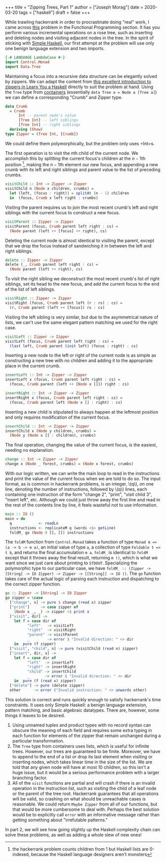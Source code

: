+++
title = "Zipping Trees, Part 1"
author = ["Joseph Morag"]
date = 2020-03-20
tags = ["haskell"]
draft = false
+++

While trawling hackerrank in order to procrastinate doing "real" work, I came across [this](https://www.hackerrank.com/challenges/tree-manager/problem) problem in the Functional Programming section. It has you perform various incremental operations on a rose tree, such as inserting and deleting nodes and visiting adjacent nodes in the tree. In the spirit of sticking with [Simple Haskell](https://www.simplehaskell.org/), our first attempt at the problem will use only one benign language extension and two imports.

```haskell
{-# LANGUAGE LambdaCase #-}
import Control.Monad
import Data.Tree
```

Maintaining a focus into a recursive data structure can be elegantly solved by zippers. We can adapt the content from [this excellent introduction to zippers in Learn You a Haskell](http://learnyouahaskell.com/zippers) directly to suit the problem at hand. Using the `Tree` type from [containers](https://hackage.haskell.org/package/containers-0.6.2.1/docs/Data-Tree.html) (essentially `data Tree a = Node a [Tree a]`) we can define a corresponding "Crumb" and Zipper type.

```haskell
data Crumb
  = Crumb
      Int -- parent node's value
      [Tree Int] -- left siblings
      [Tree Int] -- right siblings
  deriving (Show)
type Zipper = (Tree Int, [Crumb])
```

We could define them polymorphically, but the problem only uses =Int=s.

The first operation is to visit the $n$th child of the current node. We accomplish this by splitting the current focus's children at the $n-1$th position&nbsp;[^fn:1], making the $n-1$th element our new focus, and appending a new crumb with its left and right siblings and parent value to the list of preceding crumbs.

```haskell
visitChild :: Int -> Zipper -> Zipper
visitChild n (Node x children, crumbs) =
  let (left, (focus : right)) = splitAt (n - 1) children
  in  (focus, Crumb x left right : crumbs)
```

Visiting the parent requires us to join the most recent crumb's left and right siblings with the current focus to construct a new focus.

```haskell
visitParent :: Zipper -> Zipper
visitParent (focus, Crumb parent left right : cs) =
  (Node parent (left ++ [focus] ++ right), cs)
```

Deleting the current node is almost identical to visiting the parent, except that we drop the focus instead of sandwiching it in between the left and right siblings.

```haskell
delete :: Zipper -> Zipper
delete (_, Crumb parent left right : cs) =
  (Node parent (left ++ right), cs)
```

To visit the right sibling we deconstruct the most recent crumb's list of right siblings, set its head to the new focus, and add the current focus to the end of the list of left siblings.

```haskell
visitRight :: Zipper -> Zipper
visitRight (focus, Crumb parent left (r : rs) : cs) =
  (r, Crumb parent (left ++ [focus]) rs : cs)
```

Visiting the left sibling is very similar, but due to the asymmetrical nature of lists, we can't use the same elegant pattern matching we used for the right case.

```haskell
visitLeft :: Zipper -> Zipper
visitLeft (focus, Crumb parent left right : cs) =
  (last left, Crumb parent (init left) (focus : right) : cs)
```

Inserting a new node to the left or right of the current node is as simple as constructing a new tree with no children and adding it to the appropriate place in the current crumb.

```haskell
insertLeft :: Int -> Zipper -> Zipper
insertLeft x (focus, Crumb parent left right : cs) =
  (focus, Crumb parent (left ++ [Node x []]) right : cs)

insertRight :: Int -> Zipper -> Zipper
insertRight x (focus, Crumb parent left right : cs) =
  (focus, Crumb parent left (Node x [] : right) : cs)
```

Inserting a new child is stipulated to always happen at the leftmost position and only requires modification of the current focus.

```haskell
insertChild :: Int -> Zipper -> Zipper
insertChild x (Node y children, crumbs) =
  (Node y (Node x [] : children), crumbs)
```

The final operation, changing the value of the current focus, is the easiest, needing no explanation.

```haskell
change :: Int -> Zipper -> Zipper
change x (Node _ forest, crumbs) = (Node x forest, crumbs)
```

With our logic written, we can write the main loop to read in the instructions and print the value of the current focus when we are told to do so. The input format, as is common in hackerrank problems, is an integer, \\(q\\), on one line, denoting the number of instructions, followed by \\(q\\) lines, each containing one instruction of the form "change 2", "print", "visit child 3", "insert left", etc. Although we could just throw away the first line and read in the rest of the contents line by line, it feels wasteful not to use information.

```haskell
main :: IO ()
main = do
  q            <- readLn
  instructions <- replicateM q (words <$> getLine)
  foldM_ go (Node 0 [], []) instructions
```

The `foldM` function from `Control.Monad` takes a function of type `Monad m => (a -> b -> m a)`, an initial value of type `a`, a collection of type `Foldable t => t b`, and returns the final accumulation `m a`. `foldM_` is identical to `foldM` except that it throws away the final result, returning `m ()`, which is what we want since we just care about printing to `STDOUT`. Specializing the polymorphic type to our particular case, we have `foldM_ :: (Zipper -> [String] -> IO Zipper) -> Zipper -> [[String]] -> IO ()`. The `go` function takes care of the actual logic of parsing each instruction and dispatching to the correct zipper function.

```haskell
go :: Zipper -> [String] -> IO Zipper
go zipper = \case
  ["change", x] -> pure $ change (read x) zipper
  ["print"]     -> case zipper of
    (Node x _, _) -> zipper <$ print x
  ["visit", dir] ->
    let f = case dir of
          "left"   -> visitLeft
          "right"  -> visitRight
          "parent" -> visitParent
          _        -> error $ "Invalid direction: " <> dir
    in  pure (f zipper)
  ["visit", "child", n] -> pure (visitChild (read n) zipper)
  ["insert", dir, x] ->
    let f = case dir of
          "left"  -> insertLeft
          "right" -> insertRight
          "child" -> insertChild
          _       -> error $ "Invalid direction: " <> dir
    in  pure (f (read x) zipper)
  ["delete"] -> pure (delete zipper)
  other      -> error ("Invalid instruction: " <> unwords other)
```

This solution is correct and runs quickly enough to satisfy hackerrank's time constraints. It uses only Simple Haskell: a benign language extension, pattern matching, and basic algebraic datatypes. There are, however, some things it leaves to be desired.

1.  Using unnamed tuples and product types with no record syntax can obscure the meaning of each field and requires some extra typing in each function for elements of the zipper that remain unchanged during a particular transformation.
2.  The `Tree` type from containers uses lists, which is useful for infinite trees. However, our trees are guaranteed to be finite. Moreover, we have to append to the end of a list or drop its last element when visiting or inserting nodes, which takes linear time in the size of the list. We are told that any given node will have at most 10 children, so this isn't a huge issue, but it would be a serious performance problem with a larger branching factor.
3.  All of the `visit` functions are partial and will crash if there is an invalid operation in the instruction list, such as visiting the child of a leaf node or the parent of the tree root. Hackerrank guarantees that all operations will be valid, so crashing on what should be unreachable cases is reasonable. We could return `Maybe Zipper` from all of our functions, but that would be more cumbersome to deal with. Perhaps the best solution would be to explicitly call `error` with an informative message rather than getting something about "irrefutable patterns."

In part 2, we will see how going slightly up the Haskell complexity chain can solve these problems, as well as adding a whole slew of new ones!

[^fn:1]: the hackerrank problem counts children from 1 but Haskell lists are 0-indexed, because the Haskell language designers aren't monsters
